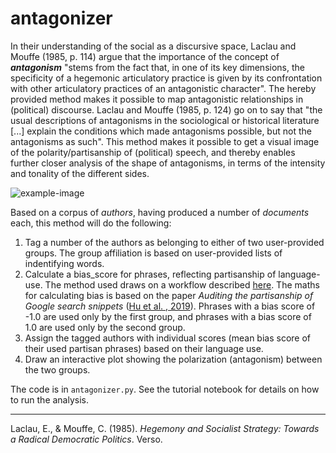 # antagonizer

In their understanding of the social as a discursive space, Laclau and Mouffe (1985, p. 114) argue that the importance of the concept of _**antagonism**_ "stems from the fact that, in one of its key dimensions, the specificity of a hegemonic articulatory practice is given by its confrontation with other articulatory practices of an antagonistic character". The hereby provided method makes it possible to map antagonistic relationships in (political) discourse. Laclau and Mouffe (1985, p. 124) go on to say that "the usual descriptions of antagonisms in the sociological or historical literature [...] explain the conditions which made antagonisms possible, but not the antagonisms as such". This method makes it possible to get a visual image of the polarity/partisanship of (political) speech, and thereby enables further closer analysis of the shape of antagonisms, in terms of the intensity and tonality of the different sides.

![example-image](antagonizer-example.png)

Based on a corpus of _authors_, having produced a number of _documents_ each, this method will do the following:

1. Tag a number of the authors as belonging to either of two user-provided groups. The group affiliation is based on user-provided lists of indentifying words.
2. Calculate a bias_score for phrases, reflecting partisanship of language-use. The method used draws on a workflow described [here](https://towardsdatascience.com/detecting-politically-biased-phrases-from-u-s-senators-with-natural-language-processing-tutorial-d6273211d331). The maths for calculating bias is based on the paper _Auditing the partisanship of Google search snippets_ ([Hu et al. , 2019](https://dl.acm.org/doi/10.1145/3308558.3313654)). Phrases with a bias score of -1.0 are used only by the first group, and phrases with a bias score of 1.0 are used only by the second group.
3. Assign the tagged authors with individual scores (mean bias score of their used partisan phrases) based on their language use.
4. Draw an interactive plot showing the polarization (antagonism) between the two groups.

The code is in `antagonizer.py`. See the tutorial notebook for details on how to run the analysis.

----
Laclau, E., & Mouffe, C. (1985). _Hegemony and Socialist Strategy: Towards a Radical Democratic Politics_. Verso.
